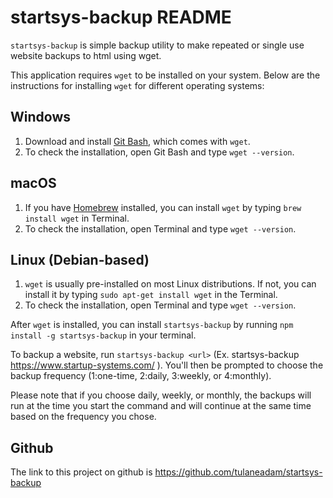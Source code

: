 # startsys-backup README

`startsys-backup` is simple backup utility to make repeated or single use website backups to html using wget. 

This application requires `wget` to be installed on your system. Below are the instructions for installing `wget` for different operating systems:

## Windows

1. Download and install [Git Bash](https://gitforwindows.org/), which comes with `wget`.
2. To check the installation, open Git Bash and type `wget --version`. 

## macOS

1. If you have [Homebrew](https://brew.sh/) installed, you can install `wget` by typing `brew install wget` in Terminal.
2. To check the installation, open Terminal and type `wget --version`.

## Linux (Debian-based)

1. `wget` is usually pre-installed on most Linux distributions. If not, you can install it by typing `sudo apt-get install wget` in the Terminal.
2. To check the installation, open Terminal and type `wget --version`.

After `wget` is installed, you can install `startsys-backup` by running `npm install -g startsys-backup` in your terminal.

To backup a website, run `startsys-backup <url>` (Ex. startsys-backup https://www.startup-systems.com/ ). You'll then be prompted to choose the backup frequency (1:one-time, 2:daily, 3:weekly, or 4:monthly).

Please note that if you choose daily, weekly, or monthly, the backups will run at the time you start the command and will continue at the same time based on the frequency you chose.

## Github

The link to this project on github is https://github.com/tulaneadam/startsys-backup

